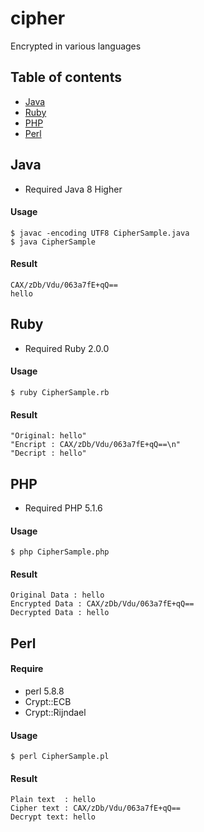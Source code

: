 # cipher
Encrypted in various languages

## Table of contents
- [Java](#java)
- [Ruby](#ruby)
- [PHP](#php)
- [Perl](#perl)

## Java
- Required Java 8 Higher

#### Usage

```
$ javac -encoding UTF8 CipherSample.java
$ java CipherSample
```

#### Result
```
CAX/zDb/Vdu/063a7fE+qQ==
hello
```

## Ruby
- Required Ruby 2.0.0

#### Usage

```
$ ruby CipherSample.rb
```

#### Result
```
"Original: hello"
"Encript : CAX/zDb/Vdu/063a7fE+qQ==\n"
"Decript : hello"
```

## PHP
- Required PHP 5.1.6

#### Usage

```
$ php CipherSample.php
```


#### Result
```
Original Data : hello
Encrypted Data : CAX/zDb/Vdu/063a7fE+qQ==
Decrypted Data : hello
```


## Perl
#### Require
- perl 5.8.8
- Crypt::ECB
- Crypt::Rijndael

#### Usage

```
$ perl CipherSample.pl
```


#### Result
```
Plain text  : hello
Cipher text : CAX/zDb/Vdu/063a7fE+qQ==
Decrypt text: hello
```